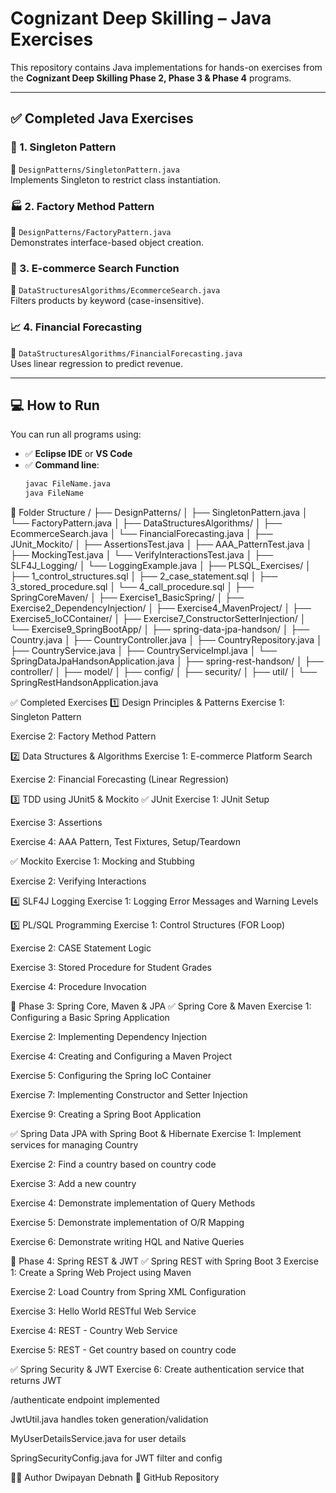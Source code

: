 # Cognizant Deep Skilling – Java Exercises

This repository contains Java implementations for hands-on exercises from the **Cognizant Deep Skilling Phase 2, Phase 3 & Phase 4** programs.

---

## ✅ Completed Java Exercises

### 🧩 1. Singleton Pattern  
📁 `DesignPatterns/SingletonPattern.java`  
Implements Singleton to restrict class instantiation.

### 🏭 2. Factory Method Pattern  
📁 `DesignPatterns/FactoryPattern.java`  
Demonstrates interface-based object creation.

### 🛒 3. E-commerce Search Function  
📁 `DataStructuresAlgorithms/EcommerceSearch.java`  
Filters products by keyword (case-insensitive).

### 📈 4. Financial Forecasting  
📁 `DataStructuresAlgorithms/FinancialForecasting.java`  
Uses linear regression to predict revenue.

---

## 💻 How to Run

You can run all programs using:
- ✅ **Eclipse IDE** or **VS Code**
- ✅ **Command line**:
  ```bash
  javac FileName.java
  java FileName
📁 Folder Structure
/
├── DesignPatterns/
│   ├── SingletonPattern.java
│   └── FactoryPattern.java
│
├── DataStructuresAlgorithms/
│   ├── EcommerceSearch.java
│   └── FinancialForecasting.java
│
├── JUnit_Mockito/
│   ├── AssertionsTest.java
│   ├── AAA_PatternTest.java
│   ├── MockingTest.java
│   └── VerifyInteractionsTest.java
│
├── SLF4J_Logging/
│   └── LoggingExample.java
│
├── PLSQL_Exercises/
│   ├── 1_control_structures.sql
│   ├── 2_case_statement.sql
│   ├── 3_stored_procedure.sql
│   └── 4_call_procedure.sql
│
├── SpringCoreMaven/
│   ├── Exercise1_BasicSpring/
│   ├── Exercise2_DependencyInjection/
│   ├── Exercise4_MavenProject/
│   ├── Exercise5_IoCContainer/
│   ├── Exercise7_ConstructorSetterInjection/
│   └── Exercise9_SpringBootApp/
│
├── spring-data-jpa-handson/
│   ├── Country.java
│   ├── CountryController.java
│   ├── CountryRepository.java
│   ├── CountryService.java
│   ├── CountryServiceImpl.java
│   └── SpringDataJpaHandsonApplication.java
│
├── spring-rest-handson/
│   ├── controller/
│   ├── model/
│   ├── config/
│   ├── security/
│   ├── util/
│   └── SpringRestHandsonApplication.java

✅ Completed Exercises
1️⃣ Design Principles & Patterns
Exercise 1: Singleton Pattern

Exercise 2: Factory Method Pattern

2️⃣ Data Structures & Algorithms
Exercise 1: E-commerce Platform Search

Exercise 2: Financial Forecasting (Linear Regression)

3️⃣ TDD using JUnit5 & Mockito
✅ JUnit
Exercise 1: JUnit Setup

Exercise 3: Assertions

Exercise 4: AAA Pattern, Test Fixtures, Setup/Teardown

✅ Mockito
Exercise 1: Mocking and Stubbing

Exercise 2: Verifying Interactions

4️⃣ SLF4J Logging
Exercise 1: Logging Error Messages and Warning Levels

5️⃣ PL/SQL Programming
Exercise 1: Control Structures (FOR Loop)

Exercise 2: CASE Statement Logic

Exercise 3: Stored Procedure for Student Grades

Exercise 4: Procedure Invocation

🚀 Phase 3: Spring Core, Maven & JPA
✅ Spring Core & Maven
Exercise 1: Configuring a Basic Spring Application

Exercise 2: Implementing Dependency Injection

Exercise 4: Creating and Configuring a Maven Project

Exercise 5: Configuring the Spring IoC Container

Exercise 7: Implementing Constructor and Setter Injection

Exercise 9: Creating a Spring Boot Application

✅ Spring Data JPA with Spring Boot & Hibernate
Exercise 1: Implement services for managing Country

Exercise 2: Find a country based on country code

Exercise 3: Add a new country

Exercise 4: Demonstrate implementation of Query Methods

Exercise 5: Demonstrate implementation of O/R Mapping

Exercise 6: Demonstrate writing HQL and Native Queries

🔐 Phase 4: Spring REST & JWT
✅ Spring REST with Spring Boot 3
Exercise 1: Create a Spring Web Project using Maven

Exercise 2: Load Country from Spring XML Configuration

Exercise 3: Hello World RESTful Web Service

Exercise 4: REST - Country Web Service

Exercise 5: REST - Get country based on country code

✅ Spring Security & JWT
Exercise 6: Create authentication service that returns JWT

/authenticate endpoint implemented

JwtUtil.java handles token generation/validation

MyUserDetailsService.java for user details

SpringSecurityConfig.java for JWT filter and config

🧑‍💻 Author
Dwipayan Debnath
🔗 GitHub Repository

